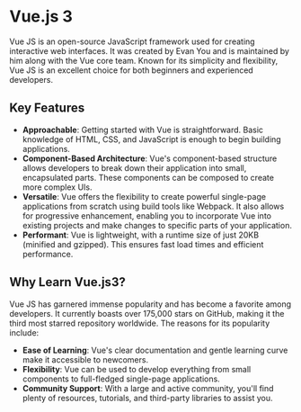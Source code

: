 # Vue.js 3


Vue JS is an open-source JavaScript framework used for creating interactive web interfaces. It was created by Evan You and is maintained by him along with the Vue core team. Known for its simplicity and flexibility, Vue JS is an excellent choice for both beginners and experienced developers.

## Key Features

- **Approachable**: Getting started with Vue is straightforward. Basic knowledge of HTML, CSS, and JavaScript is enough to begin building applications.
- **Component-Based Architecture**: Vue's component-based structure allows developers to break down their application into small, encapsulated parts. These components can be composed to create more complex UIs.
- **Versatile**: Vue offers the flexibility to create powerful single-page applications from scratch using build tools like Webpack. It also allows for progressive enhancement, enabling you to incorporate Vue into existing projects and make changes to specific parts of your application.
- **Performant**: Vue is lightweight, with a runtime size of just 20KB (minified and gzipped). This ensures fast load times and efficient performance.

## Why Learn Vue.js3?

Vue JS has garnered immense popularity and has become a favorite among developers. It currently boasts over 175,000 stars on GitHub, making it the third most starred repository worldwide. The reasons for its popularity include:

- **Ease of Learning**: Vue's clear documentation and gentle learning curve make it accessible to newcomers.
- **Flexibility**: Vue can be used to develop everything from small components to full-fledged single-page applications.
- **Community Support**: With a large and active community, you'll find plenty of resources, tutorials, and third-party libraries to assist you.

